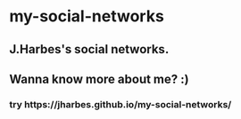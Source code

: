 # my-social-networks

<h2>J.Harbes's social networks.</h2>

<h2>Wanna know more about me? :)</h2>

<h3>try https://jharbes.github.io/my-social-networks/</h3>
